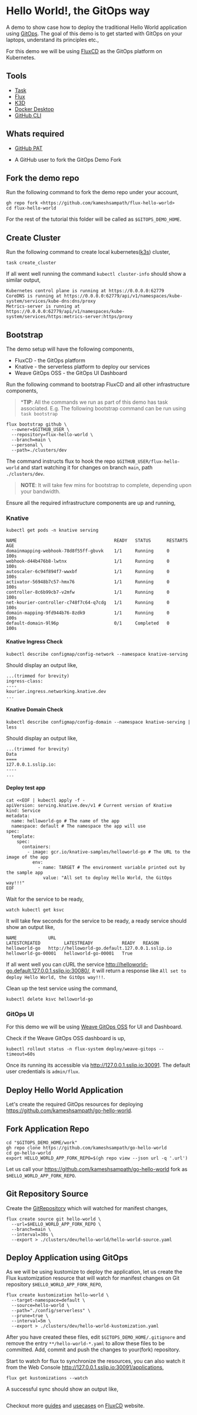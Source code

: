 # Hello World!, the GitOps way

A demo to show case how to deploy the traditional Hello World application using [GitOps](https://www.gitops.tech/). The goal of this demo is to get started with GitOps on your laptops, understand its principles etc.,

For this demo we will be using [FluxCD](https://fluxcd.io/) as the GitOps platform on Kubernetes.

## Tools

- [Task](https://taskfile.dev/)
- [Flux](https://fluxcd.io/flux/cmd/)
- [K3D](https://k3d.io)
- [Docker Desktop](https://www.docker.com/products/docker-desktop/)
- [GitHub CLI](https://github.com/cli/cli)

## Whats  required

- [GitHub PAT](https://docs.github.com/en/authentication/keeping-your-account-and-data-secure/creating-a-personal-access-token)
  
- A GitHub user to fork the GitOps Demo Fork

## Fork the demo repo

Run the following command to fork the demo repo under your account,

```shell
gh repo fork <https://github.com/kameshsampath/flux-hello-world>
cd flux-hello-world
```

For the rest of the tutorial this folder will be called as `$GITOPS_DEMO_HOME`.

## Create Cluster

Run the following command to create local kubernetes([k3s](https://k3s.io)) cluster,

```shell
task create_cluster
```

If all went well running the command `kubectl cluster-info` should show a similar output,

```text
Kubernetes control plane is running at https://0.0.0.0:62779
CoreDNS is running at https://0.0.0.0:62779/api/v1/namespaces/kube-system/services/kube-dns:dns/proxy
Metrics-server is running at https://0.0.0.0:62779/api/v1/namespaces/kube-system/services/https:metrics-server:https/proxy
```

## Bootstrap

The demo setup will have the following components,

- FluxCD   - the GitOps platform
- Knative  - the serverless platform to deploy our services
- Weave GitOps OSS - the GitOps UI Dashboard

Run the following command to bootstrap FluxCD and all other infrastructure components,

> ***TIP**: All the commands we run as part of this demo has task associated. E.g. The following bootstrap command can be run using `task bootstrap`

```shell
flux bootstrap github \
  --owner=$GITHUB_USER \
  --repository=flux-hello-world \
  --branch=main \
  --personal \
  --path=./clusters/dev
```

The command instructs flux to hook the repo `$GITHUB_USER/flux-hello-world` and start watching it for changes on branch `main`, path `./clusters/dev`.

>**NOTE**: It will take few mins for bootstrap to complete, depending upon your bandwidth.

Ensure all the required infrastructure components are up and running,

### Knative

```shell
kubectl get pods -n knative serving
```

```shell
NAME                                     READY   STATUS      RESTARTS   AGE
domainmapping-webhook-78d8f55ff-gbvvk    1/1     Running     0          100s
webhook-d44b476b8-lwtnx                  1/1     Running     0          100s
autoscaler-6c94f894f7-wwxbf              1/1     Running     0          100s
activator-56948b7c57-hmx76               1/1     Running     0          100s
controller-8c6b99cb7-v2mfw               1/1     Running     0          100s
net-kourier-controller-c748f7c64-q7cdg   1/1     Running     0          100s
domain-mapping-9fd944b76-8zdk9           1/1     Running     0          100s
default-domain-9l96p                     0/1     Completed   0          100s
```

#### Knative Ingress Check

```shell
kubectl describe configmap/config-network --namespace knative-serving
```

Should display an output like,

```text
...(trimmed for brevity)
ingress-class:
----
kourier.ingress.networking.knative.dev
...
```

#### Knative Domain Check

```shell
kubectl describe configmap/config-domain --namespace knative-serving | less
```

Should display an output like,

```text
...(trimmed for brevity)
Data
====
127.0.0.1.sslip.io:
----
...
```

#### Deploy test app

```shell
cat <<EOF | kubectl apply -f -
apiVersion: serving.knative.dev/v1 # Current version of Knative
kind: Service
metadata:
  name: helloworld-go # The name of the app
  namespace: default # The namespace the app will use
spec:
  template:
    spec:
      containers:
        - image: gcr.io/knative-samples/helloworld-go # The URL to the image of the app
          env:
            - name: TARGET # The environment variable printed out by the sample app
              value: "All set to deploy Hello World, the GitOps way!!!"
EOF
```

Wait for the service to be ready,

```shell
watch kubectl get ksvc
```

It will take few seconds for the service to be ready, a ready service should show an output like,

```text
NAME            URL                                               LATESTCREATED         LATESTREADY           READY   REASON
helloworld-go   http://helloworld-go.default.127.0.0.1.sslip.io   helloworld-go-00001   helloworld-go-00001   True
```

If all went well you can cURL the service <http://helloworld-go.default.127.0.0.1.sslip.io:30080/>, it will return a response like `All set to deploy Hello World, the GitOps way!!!`.

Clean up the test service using the command,

```shell
kubectl delete ksvc helloworld-go
```

### GitOps UI

For this demo we will be using [Weave GitOps OSS](https://github.com/weaveworks/weave-gitops) for UI and Dashboard.

Check if the Weave GitOps OSS dashboard is up,

```shell
kubectl rollout status -n flux-system deploy/weave-gitops --timeout=60s
```

Once its running its accessible via <http://127.0.0.1.sslip.io:30091>. The default user credentials is `admin/flux`.

## Deploy Hello World Application

Let's create the required GitOps resources for deploying <https://github.com/kameshsampath/go-hello-world>.

## Fork Application Repo

```shell
cd "$GITOPS_DEMO_HOME/work"
gh repo clone https://github.com/kameshsampath/go-hello-world
cd go-hello-world
export HELLO_WORLD_APP_FORK_REPO=$(gh repo view --json url -q '.url')
```

Let us call your <https://github.com/kameshsampath/go-hello-world> fork as `$HELLO_WORLD_APP_FORK_REPO`.

## Git Repository Source

Create the [GitRepository](https://fluxcd.io/flux/cmd/flux_create_source_git/) which will watched for manifest changes,

```shell
flux create source git hello-world \
  --url=$HELLO_WORLD_APP_FORK_REPO \
  --branch=main \
  --interval=30s \
  --export > ./clusters/dev/hello-world/hello-world-source.yaml
```

## Deploy Application using GitOps

As we will be using kustomize to deploy the application, let us create the Flux kustomization resource that will watch for manifest changes on Git repository `$HELLO_WORLD_APP_FORK_REPO`,

```shell
flux create kustomization hello-world \
  --target-namespace=default \
  --source=hello-world \
  --path="./config/serverless" \
  --prune=true \
  --interval=5m \
  --export > ./clusters/dev/hello-world-kustomization.yaml
```

After you have created these files, edit `$GITOPS_DEMO_HOME/.gitignore` and remove the entry `**/hello-world-*.yaml` to allow these files to be committed. Add, commit and push the changes to your(fork) repository.

Start to watch for flux to synchronize the resources, you can also watch it from the Web Console <http://127.0.0.1.sslip.io:30091/applications>,

```shell
flux get kustomizations --watch
```

A successful sync should show an output like,

```shell
```

Checkout more [guides](https://fluxcd.io/flux/guides/) and [usecases](https://fluxcd.io/flux/use-cases/) on [FluxCD](https://fluxcd.io) website.
